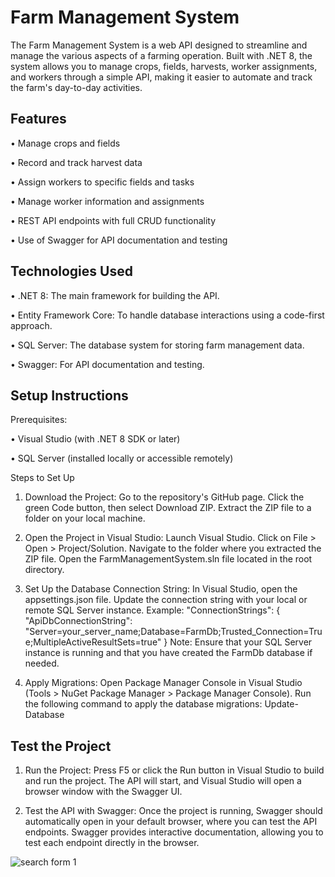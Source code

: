 # Farm Management System
The Farm Management System is a web API designed to streamline and manage the various aspects of a farming operation. Built with .NET 8, the system allows you to manage crops, fields, harvests, worker assignments, and workers through a simple API, making it easier to automate and track the farm's day-to-day activities.

## Features
•	Manage crops and fields

•	Record and track harvest data

•	Assign workers to specific fields and tasks

•	Manage worker information and assignments

•	REST API endpoints with full CRUD functionality

•	Use of Swagger for API documentation and testing



## Technologies Used
•	.NET 8: The main framework for building the API.

•	Entity Framework Core: To handle database interactions using a code-first approach.

•	SQL Server: The database system for storing farm management data.

•	Swagger: For API documentation and testing.


## Setup Instructions
Prerequisites:

•	Visual Studio (with .NET 8 SDK or later)

•	SQL Server (installed locally or accessible remotely)


Steps to Set Up

1.	Download the Project: Go to the repository's GitHub page. Click the green Code button, then select Download ZIP. Extract the ZIP file to a folder on your local machine.

2.	Open the Project in Visual Studio: Launch Visual Studio. Click on File > Open > Project/Solution. Navigate to the folder where you extracted the ZIP file. Open the FarmManagementSystem.sln file located in the root directory.

3.	Set Up the Database Connection String: In Visual Studio, open the appsettings.json file. Update the connection string with your local or remote SQL Server instance.
Example:
"ConnectionStrings": {
  "ApiDbConnectionString": "Server=your_server_name;Database=FarmDb;Trusted_Connection=True;MultipleActiveResultSets=true"
}
Note: Ensure that your SQL Server instance is running and that you have created the FarmDb database if needed.

4. Apply Migrations: Open Package Manager Console in Visual Studio (Tools > NuGet Package Manager > Package Manager Console). Run the following command to apply the database migrations: Update-Database


## Test the Project

1.	Run the Project: Press F5 or click the Run button in Visual Studio to build and run the project. The API will start, and Visual Studio will open a browser window with the Swagger UI.

2.	Test the API with Swagger: Once the project is running, Swagger should automatically open in your default browser, where you can test the API endpoints. Swagger provides interactive documentation, allowing you to test each endpoint directly in the browser.



![search form 1](<Yugioh_MVC/Images/Form_1.png>)
